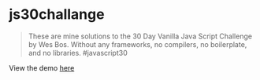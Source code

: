 # js30challange
> These are mine solutions to the 30 Day Vanilla Java Script Challenge by Wes Bos. Without any frameworks, no compilers, no boilerplate, and no libraries. #javascript30

View the demo [here](https://thetarnav.github.io/js30challange/index.html)
